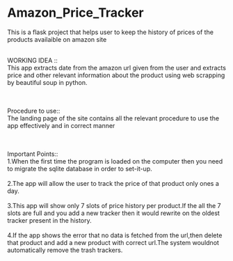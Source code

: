 # Amazon_Price_Tracker
This is a flask project that helps user to keep the history of prices of the products availaible on amazon site<br /><br />

WORKING IDEA ::<br/> This app extracts date from the amazon url given from the user and extracts price and other relevant information about the product using web scrapping by beautiful soup in python.<br /><br /><br />

Procedure to use::<br /> The landing page of the site contains all the relevant procedure to use the app effectively and in correct manner<br /><br /><br />

Important Points::<br />
1.When the first time the program is loaded on the computer then you need to migrate the sqlite database in order to 
  set-it-up.<br /><br />
2.The app will allow the user to track the price of that product only ones a day.<br /><br />
3.This app will show only 7 slots of price history per product.If the all the 7 slots are full and you add a new 
  tracker then it would rewrite on the oldest tracker present in the history.<br /><br />
4.If the app shows the error that no data is fetched from the url,then delete that product and add a new product with correct url.The system wouldnot automatically remove the trash trackers.<br /><br /> 
